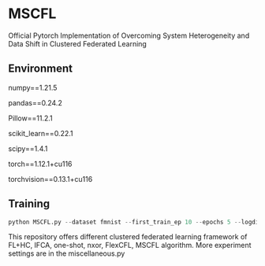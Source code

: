 # MSCFL

Official Pytorch Implementation of Overcoming System Heterogeneity and Data Shift in Clustered Federated Learning

## Environment

numpy==1.21.5

pandas==0.24.2

Pillow==11.2.1

scikit_learn==0.22.1

scipy==1.4.1

torch==1.12.1+cu116

torchvision==0.13.1+cu116

## Training

```python
python MSCFL.py --dataset fmnist --first_train_ep 10 --epochs 5 --logdir "./logs/" --total_rounds 20
```

This repository offers different clustered federated learning framework of FL+HC, IFCA, one-shot, nxor, FlexCFL, MSCFL algorithm.  More experiment settings are in the miscellaneous.py 
